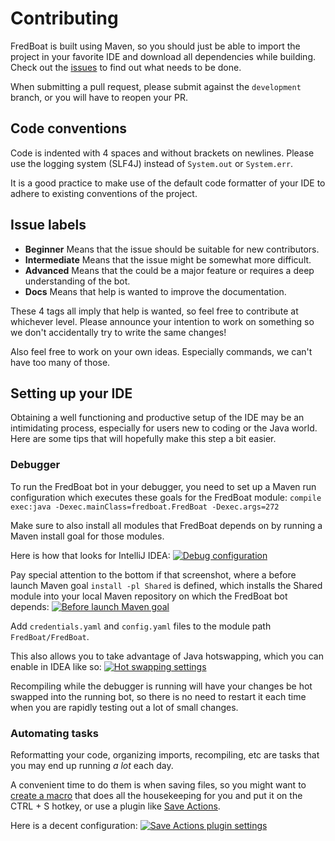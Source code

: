 # Contributing
FredBoat is built using Maven, so you should just be able to import the project in your favorite IDE and download all dependencies while building. Check out the [issues](https://github.com/Frederikam/FredBoat/issues) to find out what needs to be done.

When submitting a pull request, please submit against the `development` branch, or you will have to reopen your PR. 

## Code conventions
Code is indented with 4 spaces and without brackets on newlines. Please use the logging system (SLF4J) instead of `System.out` or `System.err`.

It is a good practice to make use of the default code formatter of your IDE to adhere to existing conventions of the project.

## Issue labels
* **Beginner** Means that the issue should be suitable for new contributors.
* **Intermediate** Means that the issue might be somewhat more difficult.
* **Advanced** Means that the could be a major feature or requires a deep understanding of the bot.
* **Docs** Means that help is wanted to improve the documentation.

These 4 tags all imply that help is wanted, so feel free to contribute at whichever level. Please announce your intention to work on something so we don't accidentally try to write the same changes!

Also feel free to work on your own ideas. Especially commands, we can't have too many of those.

## Setting up your IDE

Obtaining a well functioning and productive setup of the IDE may be an intimidating process, especially for users new to coding or the Java world. Here are some tips that will hopefully make this step a bit easier.

### Debugger

To run the FredBoat bot in your debugger, you need to set up a Maven run configuration which executes these goals for the FredBoat module:
`compile exec:java -Dexec.mainClass=fredboat.FredBoat -Dexec.args=272`

Make sure to also install all modules that FredBoat depends on by running a Maven install goal for those modules.

Here is how that looks for IntelliJ IDEA:
[![Debug configuration](https://fred.moe/u73.png)](https://fred.moe/u73.png)

Pay special attention to the bottom if that screenshot, where a before launch Maven goal `install -pl Shared` is defined, which installs the Shared module into your local Maven repository on which the FredBoat bot depends:
[![Before launch Maven goal](https://fred.moe/1Fk.png)](https://fred.moe/1Fk.png)

Add `credentials.yaml` and `config.yaml` files to the module path `FredBoat/FredBoat`.

This also allows you to take advantage of Java hotswapping, which you can enable in IDEA like so:
[![Hot swapping settings](https://fred.moe/XhC.png)](https://fred.moe/XhC.png)

Recompiling while the debugger is running will have your changes be hot swapped into the running bot, so there is no need to restart it each time when you are rapidly testing out a lot of small changes.

### Automating tasks

Reformatting your code, organizing imports, recompiling, etc are tasks that you may end up running _a lot_ each day.

A convenient time to do them is when saving files, so you might want to [create a macro](https://www.jetbrains.com/help/idea/using-macros-in-the-editor.html) that does all the housekeeping for you and put it on the CTRL + S hotkey, or use a plugin like [Save Actions](https://plugins.jetbrains.com/plugin/7642-save-actions).

Here is a decent configuration:
[![Save Actions plugin settings](https://fred.moe/j7b.png)](https://fred.moe/j7b.png)
